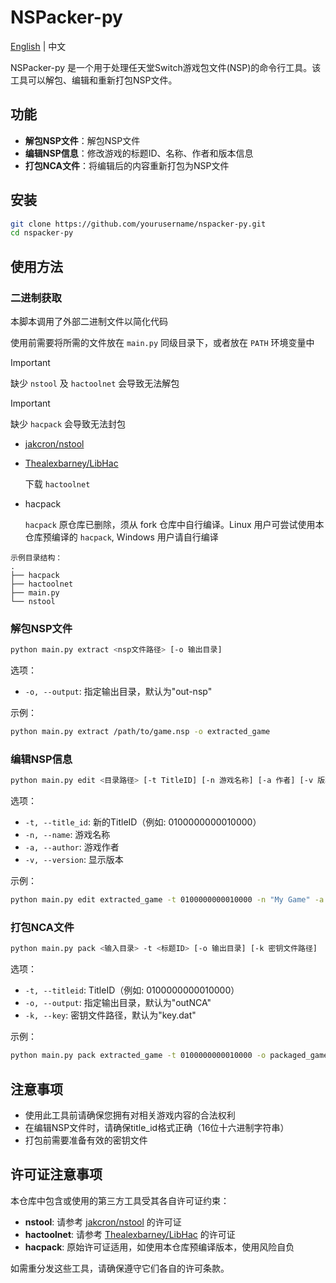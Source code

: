 # NSPacker-py

[English](./README_EN.md) | 中文

NSPacker-py 是一个用于处理任天堂Switch游戏包文件(NSP)的命令行工具。该工具可以解包、编辑和重新打包NSP文件。

## 功能

- **解包NSP文件**：解包NSP文件
- **编辑NSP信息**：修改游戏的标题ID、名称、作者和版本信息
- **打包NCA文件**：将编辑后的内容重新打包为NSP文件

## 安装

```bash
git clone https://github.com/yourusername/nspacker-py.git
cd nspacker-py
```

## 使用方法

### 二进制获取

本脚本调用了外部二进制文件以简化代码

使用前需要将所需的文件放在 `main.py` 同级目录下，或者放在 `PATH` 环境变量中

> [!IMPORTANT]
> 缺少 `nstool` 及 `hactoolnet` 会导致无法解包

> [!IMPORTANT]
>缺少 `hacpack` 会导致无法封包

- [jakcron/nstool](https://github.com/jakcron/nstool)
- [Thealexbarney/LibHac](https://github.com/Thealexbarney/LibHac)

   下载 `hactoolnet`
- hacpack

   `hacpack` 原仓库已删除，须从 fork 仓库中自行编译。Linux 用户可尝试使用本仓库预编译的 `hacpack`, Windows 用户请自行编译

```plain
示例目录结构：
.
├── hacpack
├── hactoolnet
├── main.py
└── nstool
```

### 解包NSP文件

```bash
python main.py extract <nsp文件路径> [-o 输出目录]
```

选项：

- `-o, --output`: 指定输出目录，默认为"out-nsp"

示例：

```bash
python main.py extract /path/to/game.nsp -o extracted_game
```

### 编辑NSP信息

```bash
python main.py edit <目录路径> [-t TitleID] [-n 游戏名称] [-a 作者] [-v 版本]
```

选项：

- `-t, --title_id`: 新的TitleID（例如: 0100000000010000）
- `-n, --name`: 游戏名称
- `-a, --author`: 游戏作者
- `-v, --version`: 显示版本

示例：

```bash
python main.py edit extracted_game -t 0100000000010000 -n "My Game" -a "Me" -v "1.0.0"
```

### 打包NCA文件

```bash
python main.py pack <输入目录> -t <标题ID> [-o 输出目录] [-k 密钥文件路径]
```

选项：

- `-t, --titleid`: TitleID（例如: 0100000000010000）
- `-o, --output`: 指定输出目录，默认为"outNCA"
- `-k, --key`: 密钥文件路径，默认为"key.dat"

示例：

```bash
python main.py pack extracted_game -t 0100000000010000 -o packaged_game
```

## 注意事项

- 使用此工具前请确保您拥有对相关游戏内容的合法权利
- 在编辑NSP文件时，请确保title_id格式正确（16位十六进制字符串）
- 打包前需要准备有效的密钥文件

## 许可证注意事项

本仓库中包含或使用的第三方工具受其各自许可证约束：

- **nstool**: 请参考 [jakcron/nstool](https://github.com/jakcron/nstool) 的许可证
- **hactoolnet**: 请参考 [Thealexbarney/LibHac](https://github.com/Thealexbarney/LibHac) 的许可证
- **hacpack**: 原始许可证适用，如使用本仓库预编译版本，使用风险自负

如需重分发这些工具，请确保遵守它们各自的许可条款。
